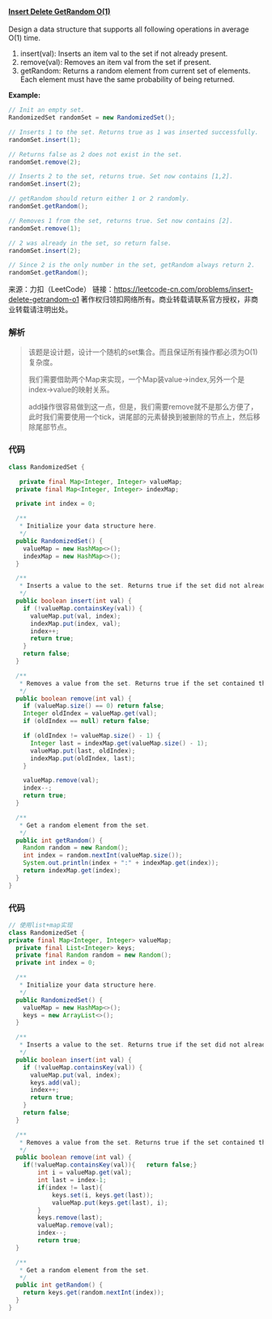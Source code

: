 #### [Insert Delete GetRandom O(1)](https://leetcode-cn.com/problems/insert-delete-getrandom-o1/)

Design a data structure that supports all following operations in average O(1) time.

1. insert(val): Inserts an item val to the set if not already present.
2. remove(val): Removes an item val from the set if present.
3. getRandom: Returns a random element from current set of elements. Each element must have the same probability of being returned.



**Example:**

```java
// Init an empty set.
RandomizedSet randomSet = new RandomizedSet();

// Inserts 1 to the set. Returns true as 1 was inserted successfully.
randomSet.insert(1);

// Returns false as 2 does not exist in the set.
randomSet.remove(2);

// Inserts 2 to the set, returns true. Set now contains [1,2].
randomSet.insert(2);

// getRandom should return either 1 or 2 randomly.
randomSet.getRandom();

// Removes 1 from the set, returns true. Set now contains [2].
randomSet.remove(1);

// 2 was already in the set, so return false.
randomSet.insert(2);

// Since 2 is the only number in the set, getRandom always return 2.
randomSet.getRandom();
```



来源：力扣（LeetCode）
链接：https://leetcode-cn.com/problems/insert-delete-getrandom-o1
著作权归领扣网络所有。商业转载请联系官方授权，非商业转载请注明出处。



### 解析

>  该题是设计题，设计一个随机的set集合。而且保证所有操作都必须为O(1)复杂度。
>
> 我们需要借助两个Map来实现，一个Map装value->index,另外一个是index->value的映射关系。
>
> add操作很容易做到这一点，但是，我们需要remove就不是那么方便了，此时我们需要使用一个tick，讲尾部的元素替换到被删除的节点上，然后移除尾部节点。





### 代码

```java
class RandomizedSet {

   private final Map<Integer, Integer> valueMap;
  private final Map<Integer, Integer> indexMap;

  private int index = 0;

  /**
   * Initialize your data structure here.
   */
  public RandomizedSet() {
    valueMap = new HashMap<>();
    indexMap = new HashMap<>();
  }

  /**
   * Inserts a value to the set. Returns true if the set did not already contain the specified element.
   */
  public boolean insert(int val) {
    if (!valueMap.containsKey(val)) {
      valueMap.put(val, index);
      indexMap.put(index, val);
      index++;
      return true;
    }
    return false;
  }

  /**
   * Removes a value from the set. Returns true if the set contained the specified element.
   */
  public boolean remove(int val) {
    if (valueMap.size() == 0) return false;
    Integer oldIndex = valueMap.get(val);
    if (oldIndex == null) return false;

    if (oldIndex != valueMap.size() - 1) {
      Integer last = indexMap.get(valueMap.size() - 1);
      valueMap.put(last, oldIndex);
      indexMap.put(oldIndex, last);
    }

    valueMap.remove(val);
    index--;
    return true;
  }

  /**
   * Get a random element from the set.
   */
  public int getRandom() {
    Random random = new Random();
    int index = random.nextInt(valueMap.size());
    System.out.println(index + ":" + indexMap.get(index));
    return indexMap.get(index);
  }
}
```



### 代码

```java
// 使用list+map实现
class RandomizedSet {
private final Map<Integer, Integer> valueMap;
  private final List<Integer> keys;
  private final Random random = new Random();
  private int index = 0;

  /**
   * Initialize your data structure here.
   */
  public RandomizedSet() {
    valueMap = new HashMap<>();
    keys = new ArrayList<>();
  }

  /**
   * Inserts a value to the set. Returns true if the set did not already contain the specified element.
   */
  public boolean insert(int val) {
    if (!valueMap.containsKey(val)) {
      valueMap.put(val, index);
      keys.add(val);
      index++;
      return true;
    }
    return false;
  }

  /**
   * Removes a value from the set. Returns true if the set contained the specified element.
   */
  public boolean remove(int val) {
    if(!valueMap.containsKey(val)){   return false;}
        int i = valueMap.get(val);
        int last = index-1;
        if(index != last){
            keys.set(i, keys.get(last));   
            valueMap.put(keys.get(last), i);     
        }
        keys.remove(last);
        valueMap.remove(val);
        index--;
        return true;
  }

  /**
   * Get a random element from the set.
   */
  public int getRandom() {
    return keys.get(random.nextInt(index));
  }
}
```

